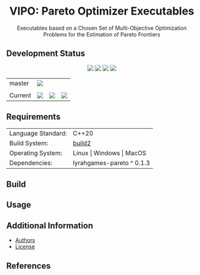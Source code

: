<h1 align="center">
    VIPO: Pareto Optimizer Executables
</h1>

<p align="center">
    Executables based on a Chosen Set of Multi-Objective Optimization Problems for the Estimation of Pareto Frontiers
</p>

## Development Status

<p align="center">
    <img src="https://img.shields.io/github/languages/top/lyrahgames/vipo-pareto-optimizer.svg?style=for-the-badge">
    <img src="https://img.shields.io/github/languages/code-size/lyrahgames/vipo-pareto-optimizer.svg?style=for-the-badge">
    <img src="https://img.shields.io/github/repo-size/lyrahgames/vipo-pareto-optimizer.svg?style=for-the-badge">
    <a href="COPYING.md">
        <img src="https://img.shields.io/github/license/lyrahgames/vipo-pareto-optimizer.svg?style=for-the-badge&color=blue">
    </a>
</p>

<b>
<table align="center">
    <tr>
        <td>
            master
        </td>
        <td>
            <a href="https://github.com/lyrahgames/pxart">
                <img src="https://img.shields.io/github/last-commit/lyrahgames/vipo-pareto-optimizer/master.svg?logo=github&logoColor=white">
            </a>
        </td>
    </tr>
    <tr>
        <td>
        </td>
    </tr>
    <tr>
        <td>
            Current
        </td>
        <td>
            <a href="https://github.com/lyrahgames/vipo-pareto-optimizer">
                <img src="https://img.shields.io/github/commit-activity/y/lyrahgames/vipo-pareto-optimizer.svg?logo=github&logoColor=white">
            </a>
        </td>
        <!-- <td>
            <img src="https://img.shields.io/github/release/lyrahgames/vipo-pareto-optimizer.svg?logo=github&logoColor=white">
        </td>
        <td>
            <img src="https://img.shields.io/github/release-pre/lyrahgames/vipo-pareto-optimizer.svg?label=pre-release&logo=github&logoColor=white">
        </td> -->
        <td>
            <img src="https://img.shields.io/github/tag/lyrahgames/vipo-pareto-optimizer.svg?logo=github&logoColor=white">
        </td>
        <td>
            <img src="https://img.shields.io/github/tag-date/lyrahgames/vipo-pareto-optimizer.svg?label=latest%20tag&logo=github&logoColor=white">
        </td>
    </tr>
</table>
</b>


## Requirements
<b>
<table>
    <tr>
        <td>Language Standard:</td>
        <td>C++20</td>
    </tr>
    <tr>
        <td>Build System:</td>
        <td>
            <a href="https://build2.org/">build2</a>
        </td>
    </tr>
    <tr>
        <td>Operating System:</td>
        <td>Linux | Windows | MacOS</td>
    </tr>
    <tr>
        <td>Dependencies:</td>
        <td>
            lyrahgames-pareto ^ 0.1.3
        </td>
    </tr>
</table>
</b>

## Build

## Usage

## Additional Information
- [Authors](AUTHORS.md)
- [License](COPYING.md)

## References
